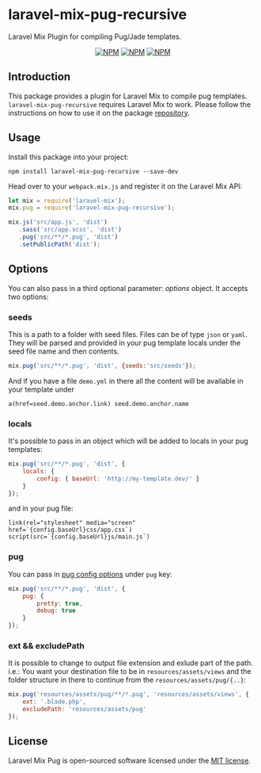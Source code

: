 # laravel-mix-pug-recursive
Laravel Mix Plugin for compiling Pug/Jade templates.

<p align="center">
<a href="https://www.npmjs.com/package/laravel-mix-pug"><img src="https://img.shields.io/npm/v/laravel-mix-pug.svg" alt="NPM"></a>
<a href="https://www.npmjs.com/package/laravel-mix-pug"><img src="https://img.shields.io/npm/dt/laravel-mix-pug.svg" alt="NPM"></a>
<a href="https://www.npmjs.com/package/laravel-mix-pug"><img src="https://img.shields.io/npm/l/laravel-mix-pug.svg" alt="NPM"></a>
</p>

## Introduction

This package provides a plugin for Laravel Mix to compile pug templates. `laravel-mix-pug-recursive` requires Laravel Mix to work. Please follow the instructions on how to use it on the package [repository](https://github.com/JeffreyWay/laravel-mix).

## Usage

Install this package into your project:

```
npm install laravel-mix-pug-recursive --save-dev
```
Head over to your `webpack.mix.js` and register it on the Laravel Mix API:

```js
let mix = require('laravel-mix');
mix.pug = require('laravel-mix-pug-recursive');

mix.js('src/app.js', 'dist')
   .sass('src/app.scss', 'dist')
   .pug('src/**/*.pug', 'dist')
   .setPublicPath('dist');
```

## Options
You can also pass in a third optional parameter: *options* object. It accepts two options:

### seeds
This is a path to a folder with seed files. Files can be of type `json` or `yaml`. They will be parsed and provided in your pug template locals under the seed file name and then contents.

```js
mix.pug('src/**/*.pug', 'dist', {seeds:'src/seeds'});
```

And if you have a file `demo.yml` in there all the content will be available in your template under

```pug
a(href=seed.demo.anchor.link) seed.demo.anchor.name
```

### locals
It's possible to pass in an object which will be added to locals in your pug templates:

```js
mix.pug('src/**/*.pug', 'dist', {
    locals: {
        config: { baseUrl: 'http://my-template.dev/' }
    }
});
```

and in your pug file:

```pug
link(rel="stylesheet" media="screen" href=`{config.baseUrl}css/app.css`)
script(src=`{config.baseUrl}js/main.js`)
```

### pug
You can pass in [pug config options](https://pugjs.org/api/reference.html#options) under `pug` key:

```js
mix.pug('src/**/*.pug', 'dist', {
    pug: {
        pretty: true,
        debug: true
    }
});
```

### ext && excludePath
It is possible to change to output file extension and exlude part of the path.
i.e.: You want your destination file to be in `resources/assets/views` and the folder structure in there to continue from the `resources/assets/pug/{..}`:

```js
mix.pug('resources/assets/pug/**/*.pug', 'resources/assets/views', {
    ext: '.blade.php',
    excludePath: 'resources/assets/pug'
});
````

## License

Laravel Mix Pug is open-sourced software licensed under the [MIT license](http://opensource.org/licenses/MIT).
